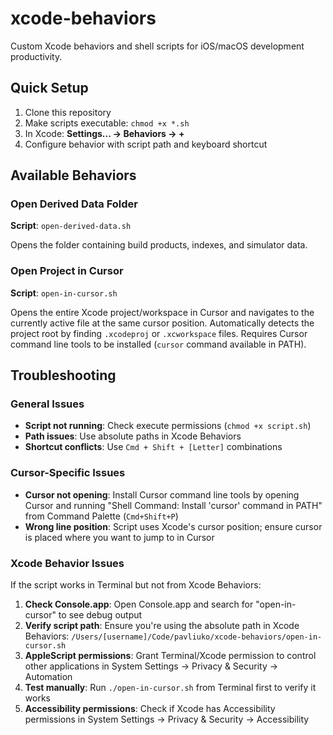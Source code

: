 # xcode-behaviors

Custom Xcode behaviors and shell scripts for iOS/macOS development productivity.

## Quick Setup

1. Clone this repository
2. Make scripts executable: `chmod +x *.sh`
3. In Xcode: **Settings... → Behaviors → +** 
4. Configure behavior with script path and keyboard shortcut

## Available Behaviors

### Open Derived Data Folder
**Script**: `open-derived-data.sh`  

Opens the folder containing build products, indexes, and simulator data.

### Open Project in Cursor
**Script**: `open-in-cursor.sh`  

Opens the entire Xcode project/workspace in Cursor and navigates to the currently active file at the same cursor position. Automatically detects the project root by finding `.xcodeproj` or `.xcworkspace` files. Requires Cursor command line tools to be installed (`cursor` command available in PATH).

## Troubleshooting

### General Issues
- **Script not running**: Check execute permissions (`chmod +x script.sh`)
- **Path issues**: Use absolute paths in Xcode Behaviors
- **Shortcut conflicts**: Use `Cmd + Shift + [Letter]` combinations

### Cursor-Specific Issues
- **Cursor not opening**: Install Cursor command line tools by opening Cursor and running "Shell Command: Install 'cursor' command in PATH" from Command Palette (`Cmd+Shift+P`)
- **Wrong line position**: Script uses Xcode's cursor position; ensure cursor is placed where you want to jump to in Cursor

### Xcode Behavior Issues
If the script works in Terminal but not from Xcode Behaviors:

1. **Check Console.app**: Open Console.app and search for "open-in-cursor" to see debug output
2. **Verify script path**: Ensure you're using the absolute path in Xcode Behaviors: `/Users/[username]/Code/pavliuko/xcode-behaviors/open-in-cursor.sh`
3. **AppleScript permissions**: Grant Terminal/Xcode permission to control other applications in System Settings → Privacy & Security → Automation
4. **Test manually**: Run `./open-in-cursor.sh` from Terminal first to verify it works
5. **Accessibility permissions**: Check if Xcode has Accessibility permissions in System Settings → Privacy & Security → Accessibility
